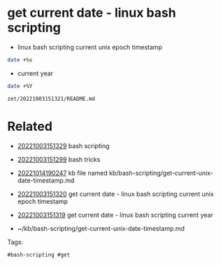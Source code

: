 # get current date - linux bash scripting

- linux bash scripting current unix epoch timestamp
```bash
date +%s
```

- current year
```bash
date +%Y
```

` zet/20221003151321/README.md `

# Related

- [20221003151329](/zet/20221003151329/README.md) bash scripting

- [20221003151299](/zet/20221003151299/README.md) bash tricks

- [20221014190247](/zet/20221014190247/README.md) kb file named kb/bash-scripting/get-current-unix-date-timestamp.md
- [20221003151320](/zet/20221003151320/README.md) get current date - linux bash scripting current unix epoch timestamp
- [20221003151319](/zet/20221003151319/README.md) get current date - linux bash scripting current year
- ~/kb/bash-scripting/get-current-unix-date-timestamp.md

Tags:

    #bash-scripting #get 
